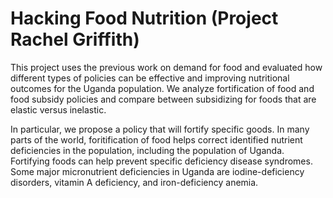 # Hacking Food Nutrition (Project Rachel Griffith)


This project uses the previous work on demand for food and evaluated how different types of policies can be effective and improving nutritional outcomes for the Uganda population. We analyze fortification of food and food subsidy policies and compare between subsidizing for foods that are elastic versus inelastic.

In particular, we propose a policy that will fortify specific goods. In many parts of the world, foritification of food helps correct identified nutrient deficiencies in the population, including the population of Uganda. Fortifying foods can help prevent specific deficiency disease syndromes. Some major micronutrient deficiencies in Uganda are iodine-deficiency disorders, vitamin A deficiency, and iron-deficiency anemia.
